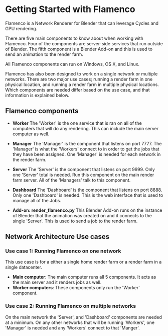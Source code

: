 # Getting Started with Flamenco

Flamenco is a Network Renderer for Blender that can leverage Cycles and GPU rendering.

There are five main components to know about when working with Flamenco. Four of the components are server-side services that run outside of Blender.
The fifth component is a Blender Add-on and this is used to send an animation to the render farm.

All Flamenco components can run on Windows, OS X, and Linux.

Flamenco has also been designed to work on a single network or multiple networks. There are two major use cases; running a render farm in one physical location, and running a render farm in multiple physical locations. 
Which components are needed differ based on the use case, and that information is explained below. 

## Flamenco components

- **Worker**
	The 'Worker' is the one service that is ran on all of the computers that will do any rendering. This can include the main server computer as well. 

- **Manager**
	The 'Manager' is the component that listens on port 7777. The 'Manager' is what the 'Workers' connect to in order to get the jobs that they have been assigned.
	One 'Manager' is needed for each network in the render farm.

- **Server**
	The 'Server' is the component that listens on port 9999. Only one 'Server' total is needed. Run this component on the main render farm server. All of the 'Managers'
	talk to this component.

- **Dashboard**
	The 'Dashboard' is the component that listens on port 8888. Only one 'Dashboard' is needed. This is the web interface that is used to manage all of the Jobs.

- **Add-on: render_flamenco.py**
	This Blender Add-on runs on the instance of Blender that the animation was created on and it connects to the single 'Server'. This is used to send a job to the render farm.


## Network Architecture Use cases


### Use case 1: Running Flamenco on one network

This use case is for a either a single home render farm or a render farm in a single datacenter.

* **Main computer**: The main computer runs all 5 components. It acts as the main server and it renders jobs as well.
* **Worker computers**: These components only run the 'Worker' component.


### Use case 2: Running Flamenco on multiple networks

On the main network the 'Server', and 'Dashboard' components are needed at a minimum. On any other networks that will be running 'Workers', one 'Manager' is needed and any 'Workers' connect to that 'Manger'.
